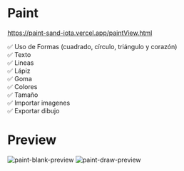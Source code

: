 # Paint
https://paint-sand-iota.vercel.app/paintView.html

✅ Uso de Formas (cuadrado, círculo, triángulo y corazón) </br>
✅ Texto </br>
✅ Lineas </br>
✅ Lápiz </br>
✅ Goma </br>
✅ Colores </br>
✅ Tamaño </br>
✅ Importar imagenes </br>
✅ Exportar dibujo </br>

# Preview
![paint-blank-preview](https://github.com/jcarlosalarconp/prac1-paint-JuanCarlos/assets/48281276/d2daf5b0-1184-4be8-95e8-b9ce2f28b288)
![paint-draw-preview](https://github.com/jcarlosalarconp/prac1-paint-JuanCarlos/assets/48281276/25b7f232-c9b7-4204-b79b-2118b91e5df7)

